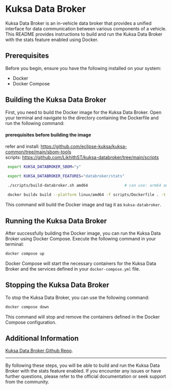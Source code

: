 
# Kuksa Data Broker

Kuksa Data Broker is an in-vehicle data broker that provides a unified interface for data communication between various components of a vehicle. This README provides instructions to build and run the Kuksa Data Broker with the stats feature enabled using Docker.

## Prerequisites

Before you begin, ensure you have the following installed on your system:

- Docker
- Docker Compose

## Building the Kuksa Data Broker

First, you need to build the Docker image for the Kuksa Data Broker. Open your terminal and navigate to the directory containing the Dockerfile and run the following command:

#### prerequisites before building the image

refer and install: https://github.com/eclipse-kuksa/kuksa-common/tree/main/sbom-tools  
scripts: https://github.com/LikhithST/kuksa-databroker/tree/main/scripts

```sh
 export KUKSA_DATABROKER_SBOM="y"

 export KUKSA_DATABROKER_FEATURES="databroker/stats"
 
 ./scripts/build-databroker.sh amd64                # can use: arm64 amd64 riscv64

 docker buildx build --platform linux/amd64 -f scripts/Dockerfile . -t kuksa-databroker
```

This command will build the Docker image and tag it as `kuksa-databroker`.

## Running the Kuksa Data Broker

After successfully building the Docker image, you can run the Kuksa Data Broker using Docker Compose. Execute the following command in your terminal:

```sh
docker compose up
```

Docker Compose will start the necessary containers for the Kuksa Data Broker and the services defined in your `docker-compose.yml` file.

## Stopping the Kuksa Data Broker

To stop the Kuksa Data Broker, you can use the following command:

```sh
docker compose down
```

This command will stop and remove the containers defined in the Docker Compose configuration.

## Additional Information

[Kuksa Data Broker Github Repo](https://github.com/eclipse-kuksa/kuksa-databroker).

---

By following these steps, you will be able to build and run the Kuksa Data Broker with the stats feature enabled. If you encounter any issues or have further questions, please refer to the official documentation or seek support from the community.
